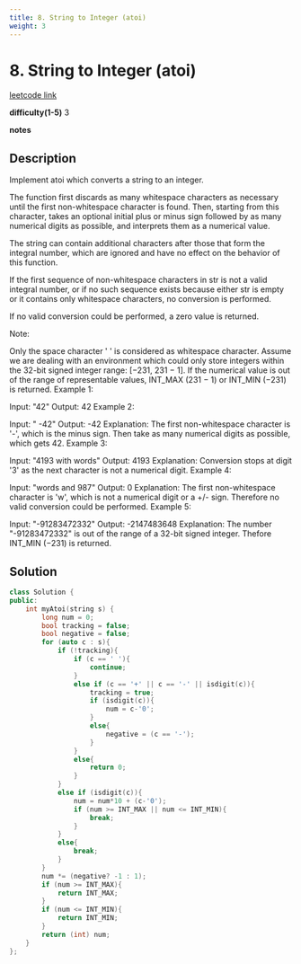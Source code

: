 ```yaml
---
title: 8. String to Integer (atoi)
weight: 3
---
```

# 8. String to Integer (atoi)

[leetcode link](https://leetcode.com/problems/string-to-integer-atoi/)

**difficulty(1-5)** 
3

**notes**   


## Description

Implement atoi which converts a string to an integer.

The function first discards as many whitespace characters as necessary until the first non-whitespace character is found. Then, starting from this character, takes an optional initial plus or minus sign followed by as many numerical digits as possible, and interprets them as a numerical value.

The string can contain additional characters after those that form the integral number, which are ignored and have no effect on the behavior of this function.

If the first sequence of non-whitespace characters in str is not a valid integral number, or if no such sequence exists because either str is empty or it contains only whitespace characters, no conversion is performed.

If no valid conversion could be performed, a zero value is returned.

Note:

Only the space character ' ' is considered as whitespace character.
Assume we are dealing with an environment which could only store integers within the 32-bit signed integer range: [−231,  231 − 1]. If the numerical value is out of the range of representable values, INT_MAX (231 − 1) or INT_MIN (−231) is returned.
Example 1:

Input: "42"
Output: 42
Example 2:

Input: "   -42"
Output: -42
Explanation: The first non-whitespace character is '-', which is the minus sign.
             Then take as many numerical digits as possible, which gets 42.
Example 3:

Input: "4193 with words"
Output: 4193
Explanation: Conversion stops at digit '3' as the next character is not a numerical digit.
Example 4:

Input: "words and 987"
Output: 0
Explanation: The first non-whitespace character is 'w', which is not a numerical 
             digit or a +/- sign. Therefore no valid conversion could be performed.
Example 5:

Input: "-91283472332"
Output: -2147483648
Explanation: The number "-91283472332" is out of the range of a 32-bit signed integer.
             Thefore INT_MIN (−231) is returned.

## Solution

```c++
class Solution {
public:
    int myAtoi(string s) {
        long num = 0;
        bool tracking = false;
        bool negative = false;
        for (auto c : s){
            if (!tracking){
                if (c == ' '){
                    continue;
                }
                else if (c == '+' || c == '-' || isdigit(c)){
                    tracking = true;
                    if (isdigit(c)){
                        num = c-'0';
                    }
                    else{
                        negative = (c == '-');
                    }
                }
                else{
                    return 0;
                }
            }
            else if (isdigit(c)){
                num = num*10 + (c-'0');
                if (num >= INT_MAX || num <= INT_MIN){
                    break;
                }
            }
            else{
                break;
            }
        }
        num *= (negative? -1 : 1);
        if (num >= INT_MAX){
            return INT_MAX;
        }
        if (num <= INT_MIN){
            return INT_MIN;
        }
        return (int) num;
    }
};
```